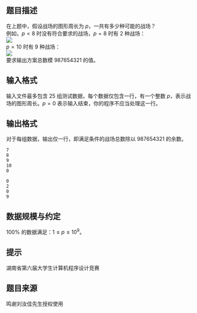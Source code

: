 ## 题目描述

在上题中，假设战场的图形周长为 $p$，一共有多少种可能的战场？  
例如，$p < 8$ 时没有符合要求的战场，$p=8$ 时有 $2$ 种战场：  
![](file://pic1.png)  
$p=10$ 时有 $9$ 种战场：  
![](file://pic2.png)  
要求输出方案总数模 $987654321$ 的值。

## 输入格式

输入文件最多包含 $25$ 组测试数据，每个数据仅包含一行，有一个整数 $p$，表示战场的图形周长。$p=0$ 表示输入结束，你的程序不应当处理这一行。
 
## 输出格式

对于每组数据，输出仅一行，即满足条件的战场总数除以 $987654321$ 的余数。

```input1
7
8
9
10
0
```

```output1
0
2
0
9
```

## 数据规模与约定

$100\%$ 的数据满足：$1 \le p \le 10^9$。

## 提示

湖南省第六届大学生计算机程序设计竞赛

## 题目来源

鸣谢刘汝佳先生授权使用



